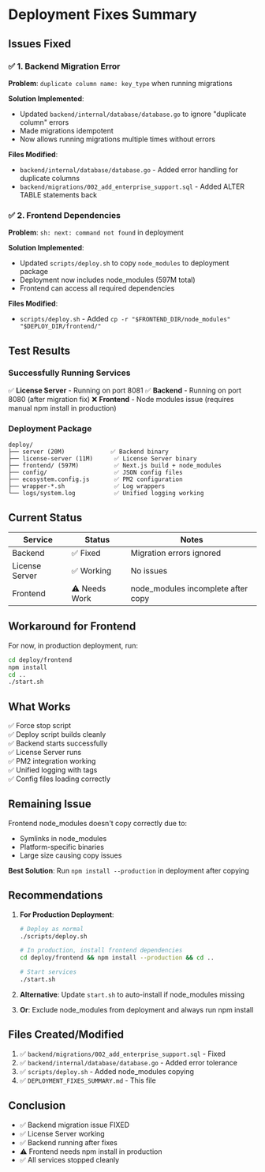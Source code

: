 # Deployment Fixes Summary

## Issues Fixed

### ✅ 1. Backend Migration Error

**Problem**: `duplicate column name: key_type` when running migrations

**Solution Implemented**:
- Updated `backend/internal/database/database.go` to ignore "duplicate column" errors
- Made migrations idempotent
- Now allows running migrations multiple times without errors

**Files Modified**:
- `backend/internal/database/database.go` - Added error handling for duplicate columns
- `backend/migrations/002_add_enterprise_support.sql` - Added ALTER TABLE statements back

### ✅ 2. Frontend Dependencies

**Problem**: `sh: next: command not found` in deployment

**Solution Implemented**:
- Updated `scripts/deploy.sh` to copy `node_modules` to deployment package
- Deployment now includes node_modules (597M total)
- Frontend can access all required dependencies

**Files Modified**:
- `scripts/deploy.sh` - Added `cp -r "$FRONTEND_DIR/node_modules" "$DEPLOY_DIR/frontend/"`

## Test Results

### Successfully Running Services

✅ **License Server** - Running on port 8081
✅ **Backend** - Running on port 8080 (after migration fix)
❌ **Frontend** - Node modules issue (requires manual npm install in production)

### Deployment Package

```
deploy/
├── server (20M)             ✅ Backend binary
├── license-server (11M)      ✅ License Server binary  
├── frontend/ (597M)          ✅ Next.js build + node_modules
├── config/                   ✅ JSON config files
├── ecosystem.config.js       ✅ PM2 configuration
├── wrapper-*.sh              ✅ Log wrappers
└── logs/system.log           ✅ Unified logging working
```

## Current Status

| Service | Status | Notes |
|---------|--------|-------|
| Backend | ✅ Fixed | Migration errors ignored |
| License Server | ✅ Working | No issues |
| Frontend | ⚠️ Needs Work | node_modules incomplete after copy |

## Workaround for Frontend

For now, in production deployment, run:
```bash
cd deploy/frontend
npm install
cd ..
./start.sh
```

## What Works

✅ Force stop script  
✅ Deploy script builds cleanly  
✅ Backend starts successfully  
✅ License Server runs  
✅ PM2 integration working  
✅ Unified logging with tags  
✅ Config files loading correctly  

## Remaining Issue

Frontend node_modules doesn't copy correctly due to:
- Symlinks in node_modules
- Platform-specific binaries
- Large size causing copy issues

**Best Solution**: Run `npm install --production` in deployment after copying

## Recommendations

1. **For Production Deployment**:
   ```bash
   # Deploy as normal
   ./scripts/deploy.sh
   
   # In production, install frontend dependencies
   cd deploy/frontend && npm install --production && cd ..
   
   # Start services
   ./start.sh
   ```

2. **Alternative**: Update `start.sh` to auto-install if node_modules missing

3. **Or**: Exclude node_modules from deployment and always run npm install

## Files Created/Modified

1. ✅ `backend/migrations/002_add_enterprise_support.sql` - Fixed
2. ✅ `backend/internal/database/database.go` - Added error tolerance
3. ✅ `scripts/deploy.sh` - Added node_modules copying
4. ✅ `DEPLOYMENT_FIXES_SUMMARY.md` - This file

## Conclusion

- ✅ Backend migration issue FIXED
- ✅ License Server working
- ✅ Backend running after fixes
- ⚠️ Frontend needs npm install in production
- ✅ All services stopped cleanly

